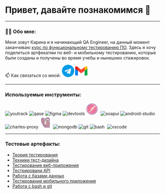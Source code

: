 # Привет, давайте познакомимся 👋

---

### 👨‍💻 Обо мне:

Меня зовут Карина и я начинающий QA Engineer, на данный момент заканчиваю <a href="https://artsiomrusau.com/qa-from-scratch"> курс по функциональному тестированию ПО</a>. Здесь я хочу поделиться артфекатми по веб- и мобильному тестированию, которые были созданы и получены во время учебы и нынешних стажировок.

📫 Как связаться со мной: <a href= "https://t.me/karinas_96"><img src="image.png" width="40" height="40" alt="telegram"/></a>
<a href= "mailto:karycha.2512@gmail.com"><img src="image-3.png" width="40" height="40" alt="gmail"/></a>

---

### Используемые инструменты:

<div>


  <img src="https://upload.wikimedia.org/wikipedia/commons/thumb/8/8d/YouTrack_Icon.svg/1024px-YouTrack_Icon.svg.png?20200803082248" title="youtrack" alt="youtrack" width="40" height="40"/>
  <img src="https://luna1.co/eb0187.png" title="qase" alt="qase" width="40" height="40"/>
  <img src="https://cdn.jsdelivr.net/gh/devicons/devicon/icons/figma/figma-original.svg" title="figma" alt="figma" width="40" height="40"/>
  <img src="https://d33wubrfki0l68.cloudfront.net/38b5c953a4667366685d55db55d057c86db1fc54/a0fdc/static/acae6b24d940347661ca901ea07f47c1/chrome-dev-logo-icon.png" title="devtools" alt="devtools" width="40" height="40"/>
  <img src="image-5.png" title="postman" alt="postman" width="40" height="40"/>&nbsp
  <img src="https://static0.smartbear.co/smartbearbrand/media/images/home/soapui-icon.svg" title="soapui" alt="soapui" width="40" height="40"/>
  <img src="https://cdn.jsdelivr.net/gh/devicons/devicon/icons/androidstudio/androidstudio-original.svg" title="android-studio" alt="android-studio" width="40" height="40"/>
  <img src="https://cdn.icon-icons.com/icons2/3053/PNG/512/charles_proxy_macos_bigsur_icon_190302.png" title="charles-proxy" alt="charles-proxy" width="40" height="40"/>
  <img src="image-4.png" title="DBeaver" alt="DBeaver" width="40" height="40"/>
  <img src="https://cdn.jsdelivr.net/gh/devicons/devicon/icons/mongodb/mongodb-original.svg" title="mongodb" alt="mongodb" width="40" height="40"/>
  <img src="https://cdn.jsdelivr.net/gh/devicons/devicon/icons/git/git-original.svg" title="git" alt="git" width="40" height="40"/>
  <img src="https://upload.wikimedia.org/wikipedia/commons/thumb/4/4b/Bash_Logo_Colored.svg/1024px-Bash_Logo_Colored.svg.png?20180723054350" title="bash" alt="bash" width="40" height="40"/>&nbsp
  <img src="https://cdn.jsdelivr.net/gh/devicons/devicon/icons/vscode/vscode-original.svg" title="vscode" alt="vscode" width="40" height="40"/>
  </div>

---

### Тестовые артефакты:

<p> 
 <ul>
  <li>  <a href="https://github.com/sosunovak/theory">Теория тестирования</a>  </li>
<li>  <a href="https://github.com/sosunovak/Design">Техники тест-дизайна</a>  </li>
<li>  <a href="https://github.com/sosunovak/Web"> Тестирование веб-приложения</a>   </li>
<li> <a href="https://github.com/sosunovak/API">Тестрировани API</a>   </li>
<li>  <a href="https://github.com/sosunovak/Database">Работа с базами данных</a>  </li>
<li>  <a href="https://github.com/sosunovak/Mobile"> Тестирование мобильного приложения</a>   </li>
<li> <a href="https://github.com/sosunovak/git_bash">Работа с bash и git</a>  </li>
</ul>
</p>